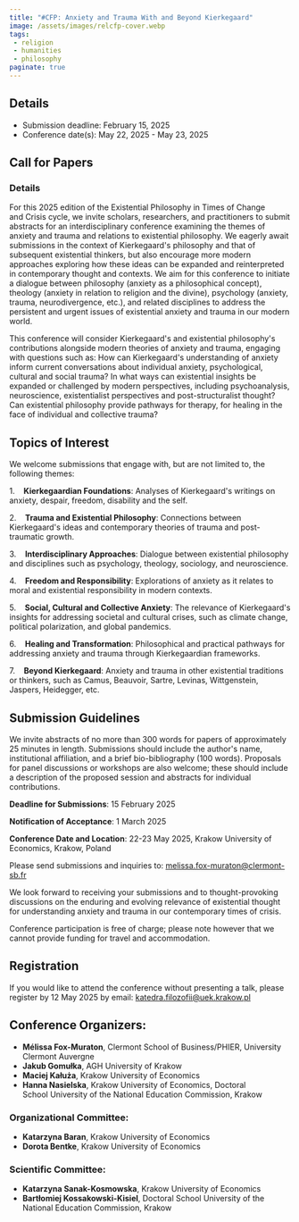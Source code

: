 ```yaml
---
title: "#CFP: Anxiety and Trauma With and Beyond Kierkegaard"
image: /assets/images/relcfp-cover.webp
tags:
 - religion
 - humanities
 - philosophy
paginate: true 
---
```

## Details
- Submission deadline: February 15, 2025
- Conference date(s): May 22, 2025 - May 23, 2025

## Call for Papers

### Details

For this 2025 edition of the Existential Philosophy in Times of Change and Crisis cycle, we invite scholars, researchers, and practitioners to submit abstracts for an interdisciplinary conference examining the themes of anxiety and trauma and relations to existential philosophy. We eagerly await submissions in the context of Kierkegaard's philosophy and that of subsequent existential thinkers, but also encourage more modern approaches exploring how these ideas can be expanded and reinterpreted in contemporary thought and contexts. We aim for this conference to initiate a dialogue between philosophy (anxiety as a philosophical concept), theology (anxiety in relation to religion and the divine), psychology (anxiety, trauma, neurodivergence, etc.), and related disciplines to address the persistent and urgent issues of existential anxiety and trauma in our modern world. 

This conference will consider Kierkegaard's and existential philosophy's contributions alongside modern theories of anxiety and trauma, engaging with questions such as: How can Kierkegaard's understanding of anxiety inform current conversations about individual anxiety, psychological, cultural and social trauma? In what ways can existential insights be expanded or challenged by modern perspectives, including psychoanalysis, neuroscience, existentialist perspectives and post-structuralist thought? Can existential philosophy provide pathways for therapy, for healing in the face of individual and collective trauma?

## **Topics of Interest**

We welcome submissions that engage with, but are not limited to, the following themes:

1.    **Kierkegaardian Foundations**: Analyses of Kierkegaard's writings on anxiety, despair, freedom, disability and the self.

2.    **Trauma and Existential Philosophy**: Connections between Kierkegaard's ideas and contemporary theories of trauma and post-traumatic growth.

3.    **Interdisciplinary Approaches**: Dialogue between existential philosophy and disciplines such as psychology, theology, sociology, and neuroscience.

4.    **Freedom and Responsibility**: Explorations of anxiety as it relates to moral and existential responsibility in modern contexts.

5.    **Social, Cultural and Collective Anxiety**: The relevance of Kierkegaard's insights for addressing societal and cultural crises, such as climate change, political polarization, and global pandemics.

6.    **Healing and Transformation**: Philosophical and practical pathways for addressing anxiety and trauma through Kierkegaardian frameworks.

7.    **Beyond Kierkegaard**: Anxiety and trauma in other existential traditions or thinkers, such as Camus, Beauvoir, Sartre, Levinas, Wittgenstein, Jaspers, Heidegger, etc.

## **Submission Guidelines**

We invite abstracts of no more than 300 words for papers of approximately 25 minutes in length. Submissions should include the author's name, institutional affiliation, and a brief bio-bibliography (100 words). Proposals for panel discussions or workshops are also welcome; these should include a description of the proposed session and abstracts for individual contributions.

**Deadline for Submissions**: 15 February 2025

**Notification of Acceptance**: 1 March 2025

**Conference Date and Location**: 22-23 May 2025, Krakow University of Economics, Krakow, Poland

Please send submissions and inquiries to: melissa.fox-muraton@clermont-sb.fr

We look forward to receiving your submissions and to thought-provoking discussions on the enduring and evolving relevance of existential thought for understanding anxiety and trauma in our contemporary times of crisis.

Conference participation is free of charge; please note however that we cannot provide funding for travel and accommodation.

## **Registration**

If you would like to attend the conference without presenting a talk, please register by 12 May 2025 by email: katedra.filozofii@uek.krakow.pl

## Conference Organizers:
- **Mélissa Fox-Muraton**, Clermont School of Business/PHIER, University Clermont Auvergne 
- **Jakub Gomułka**, AGH University of Krakow
- **Maciej Kałuża**, Krakow University of Economics 
- **Hanna Nasielska**, Krakow University of Economics, Doctoral School University of the National Education Commission, Krakow

### Organizational Committee:
- **Katarzyna Baran**, Krakow University of Economics 
- **Dorota Bentke**, Krakow University of Economics

### Scientific Committee: 
- **Katarzyna Sanak-Kosmowska**, Krakow University of Economics 
- **Bartłomiej Kossakowski-Kisiel**, Doctoral School University of the National Education Commission, Krakow